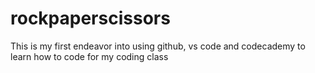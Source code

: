 # rockpaperscissors
This is my first endeavor into using github, vs code and codecademy to learn how to code for my coding class
